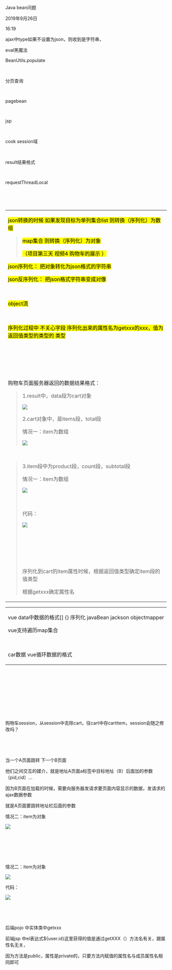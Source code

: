 Java bean问题

2019年9月26日

16:19

ajax中type如果不设置为json，则收到是字符串，

eval黑魔法

BeanUtils.populate

 

分页查询

 

pagebean

 

jsp

 

cook session域

 

result结果格式

 

requestThreadLocal

 

 

<table>
<colgroup>
<col style="width: 100%" />
</colgroup>
<tbody>
<tr class="odd">
<td><p><mark>json转换的时候 如果发现目标为单列集合list 则转换（序列化）为数组</mark></p>
<blockquote>
<p><mark>map集合 则转换（序列化）为对象</mark></p>
<p><mark>（项目第三天 视频4 购物车的展示 ）</mark></p>
</blockquote>
<p><mark>json序列化： 把对象转化为json格式的字符串</mark></p>
<p><mark>json反序列化： 把json格式字符串变成对像</mark></p>
<p> </p>
<p><mark>object流</mark></p>
<p> </p>
<p><mark>序列化过程中 不关心字段 序列化出来的属性名为getxxx的xxx，值为返回值类型的类型的 类型</mark></p>
<p> </p>
<p> </p>
<p> </p>
<p>购物车页面服务器返回的数据结果格式：</p>
<blockquote>
<p>1.result中，data段为cart对象</p>
<p><img src="068_Java_bean问题_000.png" /></p>
<p>2.cart对象中，是items段，total段</p>
<p>情况一：item为数组</p>
<p><img src="068_Java_bean问题_001.png" /></p>
</blockquote>
<p> </p>
<blockquote>
<p>3.item段中为product段，count段，subtotal段</p>
<p>情况一：item为数组</p>
<p><img src="068_Java_bean问题_002.png" /></p>
<p> </p>
<p>代码：</p>
<p><img src="068_Java_bean问题_003.png" /></p>
<p> </p>
<p> </p>
<p> </p>
<p>序列化到cart的item属性时候，根据返回值类型确定item段的值类型</p>
<p>根据getxxx确定属性名</p>
</blockquote></td>
</tr>
</tbody>
</table>

<table>
<colgroup>
<col style="width: 100%" />
</colgroup>
<tbody>
<tr class="odd">
<td><p>vue data中数据的格式[] {} 序列化 javaBean jackson objectmapper</p>
<p>vue支持遍历map集合</p>
<p> </p>
<p>car数据 vue循环数据的格式</p></td>
</tr>
</tbody>
</table>

 

 

 

 

 

购物车session，从session中去除cart，往cart中存cartitem，session会随之修改吗？

 

 

当一个A页面跳转 下一个B页面

他们之间交互的媒介，就是地址A页面a标签中目标地址（B）后面加的参数（pid,cid）...

因为B页面在加载的时候，需要向服务器发请求要页面内容显示的数据，发请求的ajax数据参数

就是A页面要跳转地址栏后面的参数

情况二：item为对象

![](068_Java_bean问题_004.png)

 

 

 

情况二：item为对象

![](068_Java_bean问题_005.png)

代码：

![](068_Java_bean问题_006.png)

 

 

后端pojo 中实体类中getxxx

前端jsp 中el表达式\${user.id}这里获得的值是通过getXXX（）方法名有关，跟属性名无关，

因为方法是public，属性是private的，只要方法内赋值的属性名与成员属性名相同即可
